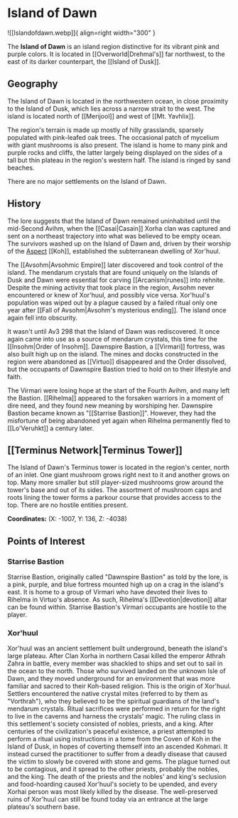 # Island of Dawn

![[Islandofdawn.webp]]{ align=right width="300" }

The **Island of Dawn** is an island region distinctive for its vibrant pink and purple colors. It is located in [[Overworld|Drehmal's]] far northwest, to the east of its darker counterpart, the [[Island of Dusk]].

## Geography

The Island of Dawn is located in the northwestern ocean, in close proximity to the Island of Dusk, which lies across a narrow strait to the west. The island is located north of [[Merijool]] and west of [[Mt. Yavhlix]].

The region's terrain is made up mostly of hilly grasslands, sparsely populated with pink-leafed oak trees. The occasional patch of mycelium with giant mushrooms is also present. The island is home to many pink and purple rocks and cliffs, the latter largely being displayed on the sides of a tall but thin plateau in the region's western half. The island is ringed by sand beaches.

There are no major settlements on the Island of Dawn.

## History

The lore suggests that the Island of Dawn remained uninhabited until the mid-Second Avihm, when the [[Casai|Casain]] Xorha clan was captured and sent on a northeast trajectory into what was believed to be empty ocean. The survivors washed up on the Island of Dawn and, driven by their worship of the [Aspect](/Lore/Higher_Beings/Aspects/) [[Koh]], established the subterranean dwelling of Xor'huul.

The [[Avsohm|Avsohmic Empire]] later discovered and took control of the island. The mendarum crystals that are found uniquely on the Islands of Dusk and Dawn were essential for carving [[Arcanism|runes]] into rehnite. Despite the mining activity that took place in the region, Avsohm never encountered or knew of Xor'huul, and possibly vice versa. Xor'huul's population was wiped out by a plague caused by a failed ritual only one year after [[Fall of Avsohm|Avsohm's mysterious ending]]. The island once again fell into obscurity.

It wasn't until Av3 298 that the Island of Dawn was rediscovered. It once again came into use as a source of mendarum crystals, this time for the [[Insohm|Order of Insohm]]. Dawnspire Bastion, a [[Virmari]] fortress, was also built high up on the island. The mines and docks constructed in the region were abandoned as [[Virtuo]] disappeared and the Order dissolved, but the occupants of Dawnspire Bastion tried to hold on to their lifestyle and faith.

The Virmari were losing hope at the start of the Fourth Avihm, and many left the Bastion. [[Rihelma]] appeared to the forsaken warriors in a moment of dire need, and they found new meaning by worshiping her. Dawnspire Bastion became known as "[[Starrise Bastion]]". However, they had the misfortune of being abandoned yet again when Rihelma permanently fled to [[Lo'Veruhkt]] a century later.

## [[Terminus Network|Terminus Tower]]

The Island of Dawn's Terminus tower is located in the region's center, north of an inlet. One giant mushroom grows right next to it and another grows on top. Many more smaller but still player-sized mushrooms grow around the tower's base and out of its sides. The assortment of mushroom caps and roots lining the tower forms a parkour course that provides access to the top. There are no hostile entities present.

**Coordinates:** (X: -1007, Y: 136, Z: -4038)


## Points of Interest

### Starrise Bastion

Starrise Bastion, originally called "Dawnspire Bastion" as told by the lore, is a pink, purple, and blue fortress mounted high up on a crag in the island's east. It is home to a group of Virmari who have devoted their lives to Rihelma in Virtuo's absence. As such, Rihelma's [[Devotion|devotion]] altar can be found within. Starrise Bastion's Virmari occupants are hostile to the player.

### Xor'huul

Xor'huul was an ancient settlement built underground, beneath the island's large plateau. After Clan Xorha in northern Casai killed the emperor Athrah Zahra in battle, every member was shackled to ships and set out to sail in the ocean to the north. Those who survived landed on the unknown Isle of Dawn, and they moved underground for an environment that was more familiar and sacred to their Koh-based religion. This is the origin of Xor'huul. Settlers encountered the native crystal mites (referred to by them as "Vorthrah"), who they believed to be the spiritual guardians of the land's mendarum crystals. Ritual sacrifices were performed in return for the right to live in the caverns and harness the crystals' magic. The ruling class in this settlement's society consisted of nobles, priests, and a king. After centuries of the civilization's peaceful existence, a priest attempted to perform a ritual using instructions in a tome from the Coven of Koh in the Island of Dusk, in hopes of coverting themself into an ascended Kohmari. It instead cursed the practitioner to suffer from a deadly disease that caused the victim to slowly be covered with stone and gems. The plague turned out to be contagious, and it spread to the other priests, probably the nobles, and the king. The death of the priests and the nobles' and king's seclusion and food-hoarding caused Xor'huul's society to be upended, and every Xorhai person was most likely killed by the disease. The well-preserved ruins of Xor'huul can still be found today via an entrance at the large plateau's southern base.
